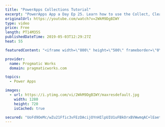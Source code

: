 ```yaml
---
title: "PowerApps Collections Tutorial"
excerpt: "PowerApps App a Day Ep 25. Learn how to use the Collect, ClearCollect, Clear, Patch and Remove functions to add, remove and update PowerApps collections. Working with a collection is very similar to working with a database with a few tweaks.   Pragmatic Works PowerApps class: http://www.pragmaticworks.com"
originalUrl: https://youtube.com/watch?v=2WkM9DgBIWY
type: video
price: Free
length: PT14M35S
publishedDateTime: 2019-05-03T12:29:27Z
heat: 55

featuredContent: "<iframe width=\"800\" height=\"500\" frameborder=\"0\" src=\"https://www.youtube.com/embed/2WkM9DgBIWY\" allow=\"accelerometer; autoplay; encrypted-media; gyroscope; picture-in-picture\" allowfullscreen></iframe>"

provider:
  name: Progmatic Works
  domain: pragmaticworks.com

topics:
  - Power Apps

images:
  - url: https://i.ytimg.com/vi/2WkM9DgBIWY/maxresdefault.jpg
    width: 1280
    height: 720
    isCached: true

secured: "UoFd9OeMc/wZu21Ffic3vFEzDAcijOYnHIlpUIU1uFBkOrxBVWwmqAC+lEaetH/M1vZhRG9CWqKlX1xE6uoCDAmMXBNq2wHSqADJTlgqZ9QC+UQxdO+JOMkrmP4KlSKcC5et/Cys84D1ae5taUICMEXlfKZWkFSTYYLTmxRTLIbbiJZjjaKaKN8u0XjMZmOeIAxAUqWjCw3bi4rlSw2y3DFwwKpECIgxF4RZsJgl1RFaH0/ojHl8ERM048a4dDY+Iphjk8ewIFpGAkLsrWTSDdD+3EevQJ9SZDiwcEpw+OtMtf2IkonadG6izfXv3BvPqiR+/PpiirSw2SFFgr0tn72Hgk1ppx0/QEi0MUwO3fv1r2t69kYeEBLv08R+AQivst03QnQO2+z8yLRXMVy5gXPcZKLC74CWYxa4DPiapqM=;BJ+xamWp1MWdevGRRIOTGQ=="
---
```


